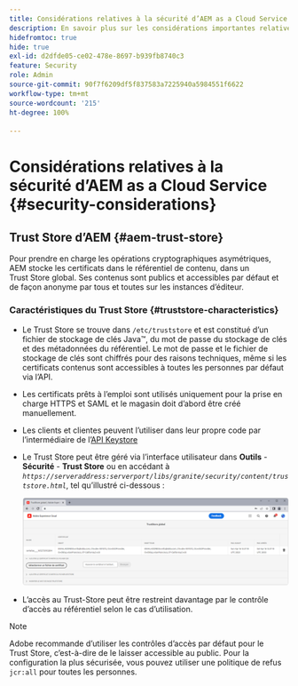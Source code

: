 ```yaml
---
title: Considérations relatives à la sécurité d’AEM as a Cloud Service
description: En savoir plus sur les considérations importantes relatives à la sécurité lors de l’utilisation d’AEM as a Cloud Service.
hidefromtoc: true
hide: true
exl-id: d2dfde05-ce02-478e-8697-b939fb8740c3
feature: Security
role: Admin
source-git-commit: 90f7f6209df5f837583a7225940a5984551f6622
workflow-type: tm+mt
source-wordcount: '215'
ht-degree: 100%

---
```


# Considérations relatives à la sécurité d’AEM as a Cloud Service {#security-considerations}

## Trust Store d’AEM {#aem-trust-store}

Pour prendre en charge les opérations cryptographiques asymétriques, AEM stocke les certificats dans le référentiel de contenu, dans un Trust Store global. Ses contenus sont publics et accessibles par défaut et de façon anonyme par tous et toutes sur les instances d’éditeur.

### Caractéristiques du Trust Store {#truststore-characteristics}

* Le Trust Store se trouve dans `/etc/truststore` et est constitué d’un fichier de stockage de clés Java™, du mot de passe du stockage de clés et des métadonnées du référentiel. Le mot de passe et le fichier de stockage de clés sont chiffrés pour des raisons techniques, même si les certificats contenus sont accessibles à toutes les personnes par défaut via l’API.
* Les certificats prêts à l’emploi sont utilisés uniquement pour la prise en charge HTTPS et SAML et le magasin doit d’abord être créé manuellement.
* Les clients et clientes peuvent l’utiliser dans leur propre code par l’intermédiaire de l’[API Keystore](https://developer.adobe.com/experience-manager/reference-materials/6-5/javadoc/com/adobe/granite/keystore/KeyStoreService.html#getTrustStore-org.apache.sling.api.resource.ResourceResolver-)
* Le Trust Store peut être géré via l’interface utilisateur dans **Outils** - **Sécurité** - **Trust Store** ou en accédant à *`https://serveraddress:serverport/libs/granite/security/content/truststore.html`*, tel qu’illustré ci-dessous :

  ![Gestion du Trust Store](/help/security/assets/global-trust-store-modified.png)

* L’accès au Trust-Store peut être restreint davantage par le contrôle d’accès au référentiel selon le cas d’utilisation.

>[!NOTE]
>
>Adobe recommande d’utiliser les contrôles d’accès par défaut pour le Trust Store, c’est-à-dire de le laisser accessible au public. Pour la configuration la plus sécurisée, vous pouvez utiliser une politique de refus `jcr:all` pour toutes les personnes.

<!--
Commenting out section for now as requested by Lars

## Anonymous Permission Hardening Package {#anonymous-permission-hardening-package}

For more information on the Anonymous Hardening Package, see [Security Checklist](https://experienceleague.adobe.com/docs/experience-manager-65/administering/security/security-checklist.html?lang=fr#anonymous-permission-hardening-package).
-->
